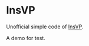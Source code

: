# InsVP

Unofficial simple code of [InsVP](https://drive.google.com/file/d/1zvIqdml4KVArPuWspoHKU7a6e0uAunF8/view?usp=sharing).

A demo for test.
